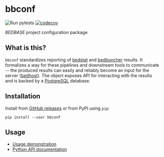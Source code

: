 # bbconf

![Run pytests](https://github.com/databio/bbconf/workflows/Run%20pytests/badge.svg)
[![codecov](https://codecov.io/gh/databio/bbconf/branch/master/graph/badge.svg)](https://codecov.io/gh/databio/bbconf)

*BEDBASE* project configuration package

## What is this?

`bbconf` standardizes reporting of [bedstat](https://github.com/databio/bedstat) and [bedbuncher](https://github.com/databio/bedsbuncher) results. It formalizes a way for these pipelines and downstream tools to communicate -- the produced results can easily and reliably become an
input for the server ([bedhost](https://github.com/databio/bedhost)). The object exposes API for interacting with the results and is backed by a [PostgreSQL](https://www.postgresql.org/) database.

## Installation

Install from [GitHub releases](https://github.com/databio/bbconf/releases) or from PyPI using `pip`:
```
pip install --user bbconf
```

## Usage

- [Usage demonstration](https://github.com/databio/bbconf/blob/master/docs/demo.ipynb)
- [Python API documentation](https://github.com/databio/bbconf/blob/master/docs/bbc_api.md)
